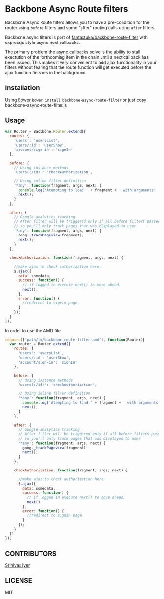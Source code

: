 Backbone Async Route filters
==================

Backbone Async Route filters allows you to have a pre-condition for the router using `before` filters and some
"after" routing calls using `after` filters.

Backbone async filters is port of [fantactuka/backbone-route-filter](https://github.com/fantactuka/backbone-route-filter) with expressjs style async next callbacks.

The primary problem the async callbacks solve is the ability to stall exectution of the forthcoming item in the chain until a next callback has been issued. This makes it very convenient to add ajax functionality in your filters without fearing that the route function will get executed before the ajax function finishes in the background.

## Installation
Using [Bower](http://twitter.github.com/bower/) `bower install backbone-async-route-filter` or just copy [backbone-async-route-filter.js](https://raw.github.com/chirag04/backbone-async-route-filter/master/backbone-async-route-filter.js)

## Usage

```js
var Router = Backbone.Router.extend({
  routes: {
    'users': 'usersList',
    'users/:id': 'userShow',
    'account/sign-in': 'signIn'
  },

  before: {
    // Using instance methods
    'users(:/id)': 'checkAuthorization',

    // Using inline filter definition
    '*any': function(fragment, args, next) {
      console.log('Atempting to load ' + fragment + ' with arguments: ', args);
      next();
    }
  },

  after: {
    // Google analytics tracking
    // After filter will be triggered only if all before filters passed and action was triggered,
    // so you'll only track pages that was displayed to user
    '*any': function(fragment, args, next) {
      goog._trackPageview(fragment);
      next();
    }
  },

  checkAuthorization: function(fragment, args, next) {
    
    //make ajax to check authorization here.
    $.ajax({
      data: somedata,
      success: function() {
        // if logged in execute next() to move ahead.
        next();
      },
      error: function() {
        //redirect to signin page.
      }
    });
  }
});
```

In order to use the AMD file

```js
require(['path/to/backbone-route-filter-amd'], function(Router){
  var router = Router.extend({
    routes: {
      'users': 'usersList',
      'users/:id': 'userShow',
      'account/sign-in': 'signIn'
    },

    before: {
      // Using instance methods
      'users(:/id)': 'checkAuthorization',

      // Using inline filter definition
      '*any': function(fragment, args, next) {
        console.log('Atempting to load ' + fragment + ' with arguments: ', args);
        next();
      }
    },

    after: {
      // Google analytics tracking
      // After filter will be triggered only if all before filters passed and action was triggered,
      // so you'll only track pages that was displayed to user
      '*any': function(fragment, args, next) {
        goog._trackPageview(fragment);
        next();
      }
    },

    checkAuthorization: function(fragment, args, next) {
      
      //make ajax to check authorization here.
      $.ajax({
        data: somedata,
        success: function() {
          // if logged in execute next() to move ahead.
          next();
        },
        error: function() {
          //redirect to signin page.
        }
      });
    }
  }) 
});
```

## CONTRIBUTORS
  [Srinivas Iyer](https://github.com/srinivasiyer)

## LICENSE

MIT
